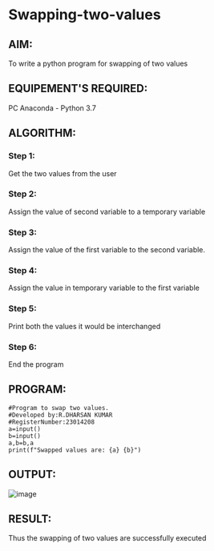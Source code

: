 # Swapping-two-values
## AIM:
To write a python program for swapping of two values
## EQUIPEMENT'S REQUIRED: 
PC
Anaconda - Python 3.7
## ALGORITHM: 
### Step 1:
Get the two values from the user
### Step 2: 
Assign the value of second variable to a temporary variable 
### Step 3: 
Assign the value of the first variable to the second variable.
### Step 4:  
Assign the value in temporary variable to the first variable
### Step 5: 
Print both the values it would be interchanged
### Step 6: 
End the program
## PROGRAM:
```
#Program to swap two values.
#Developed by:R.DHARSAN KUMAR 
#RegisterNumber:23014208
a=input()
b=input()
a,b=b,a
print(f"Swapped values are: {a} {b}")

```

## OUTPUT:
![image](https://github.com/DHARSAN23014208/Swapping-two-values/assets/149365413/600910c3-9c37-40a8-96b1-9be82b94bc8d)



## RESULT:
Thus the swapping of two values are successfully executed



